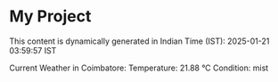 # My Project

This content is dynamically generated in Indian Time (IST): 2025-01-21 03:59:57 IST


Current Weather in Coimbatore:
Temperature: 21.88 °C
Condition: mist
